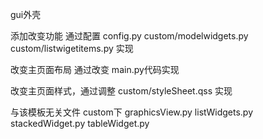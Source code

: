 gui外壳

添加改变功能 通过配置 config.py  custom/modelwidgets.py  custom/listwigetitems.py 实现

改变主页面布局 通过改变 main.py代码实现

改变主页面样式，通过调整 custom/styleSheet.qss 实现


与该模板无关文件 custom下 graphicsView.py  listWidgets.py  stackedWidget.py  tableWidget.py